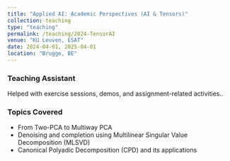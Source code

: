 ```yaml
---
title: "Applied AI: Academic Perspectives (AI & Tensors)"
collection: teaching
type: "teaching"
permalink: /teaching/2024-TensorAI
venue: "KU Leuven, ESAT"
date: 2024-04-01, 2025-04-01
location: "Brugge, BE"
---
```


### Teaching Assistant  
Helped with exercise sessions, demos, and assignment-related activities..

### Topics Covered
- From Two-PCA to Multiway PCA  
- Denoising and completion using Multilinear Singular Value Decomposition (MLSVD)  
- Canonical Polyadic Decomposition (CPD) and its applications
